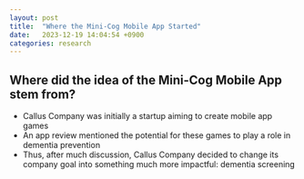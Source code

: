 ```yaml
---
layout: post
title:  "Where the Mini-Cog Mobile App Started"
date:   2023-12-19 14:04:54 +0900
categories: research
---
```


## Where did the idea of the Mini-Cog Mobile App stem from?

- Callus Company was initially a startup aiming to create mobile app games
- An app review mentioned the potential for these games to play a role in dementia prevention
- Thus, after much discussion, Callus Company decided to change its company goal into something much more impactful: dementia screening
